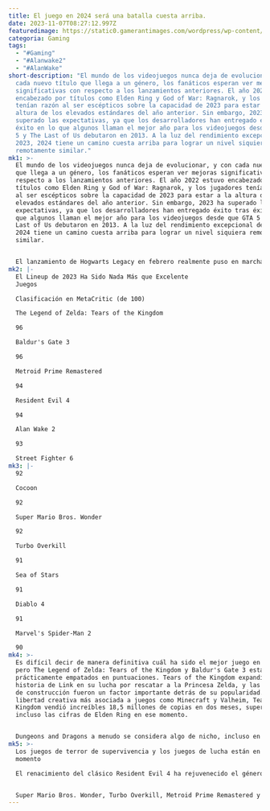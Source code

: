 ```yaml
---
title: El juego en 2024 será una batalla cuesta arriba.
date: 2023-11-07T08:27:12.997Z
featuredimage: https://static0.gamerantimages.com/wordpress/wp-content/uploads/2023/11/zelda_tears_of_the_kingdom_link_weapon_idea.jpg?q=50&fit=contain&w=1140&h=&dpr=1.5
categoria: Gaming
tags:
  - "#Gaming"
  - "#Alanwake2"
  - "#AlanWake"
short-description: "El mundo de los videojuegos nunca deja de evolucionar, y con
  cada nuevo título que llega a un género, los fanáticos esperan ver mejoras
  significativas con respecto a los lanzamientos anteriores. El año 2022 estuvo
  encabezado por títulos como Elden Ring y God of War: Ragnarok, y los jugadores
  tenían razón al ser escépticos sobre la capacidad de 2023 para estar a la
  altura de los elevados estándares del año anterior. Sin embargo, 2023 ha
  superado las expectativas, ya que los desarrolladores han entregado éxito tras
  éxito en lo que algunos llaman el mejor año para los videojuegos desde que GTA
  5 y The Last of Us debutaron en 2013. A la luz del rendimiento excepcional de
  2023, 2024 tiene un camino cuesta arriba para lograr un nivel siquiera
  remotamente similar."
mk1: >-
  El mundo de los videojuegos nunca deja de evolucionar, y con cada nuevo título
  que llega a un género, los fanáticos esperan ver mejoras significativas con
  respecto a los lanzamientos anteriores. El año 2022 estuvo encabezado por
  títulos como Elden Ring y God of War: Ragnarok, y los jugadores tenían razón
  al ser escépticos sobre la capacidad de 2023 para estar a la altura de los
  elevados estándares del año anterior. Sin embargo, 2023 ha superado las
  expectativas, ya que los desarrolladores han entregado éxito tras éxito en lo
  que algunos llaman el mejor año para los videojuegos desde que GTA 5 y The
  Last of Us debutaron en 2013. A la luz del rendimiento excepcional de 2023,
  2024 tiene un camino cuesta arriba para lograr un nivel siquiera remotamente
  similar.


  El lanzamiento de Hogwarts Legacy en febrero realmente puso en marcha el calendario de juegos de 2023, y desde que el título rompió récords de ventas en Steam en poco tiempo, el año no ha dejado de recibir una excelente recepción por parte de los fanáticos. Aunque hubo algunos juegos que no cumplieron con las expectativas previas al lanzamiento, como Redfall y Forspoken, la mayoría ha disfrutado de cierto grado de éxito. Hacer una selección de los juegos mejor clasificados en 2023 sería un desafío para los jugadores debido a la calidad de varias opciones que abarcan diversos géneros, desde la emotiva historia del protagonista de Final Fantasy 16 hasta la dinámica de tejido de redes de Marvel's Spider-Man 2. 2024 tiene algunos títulos de alto perfil como Tekken 8 ya en camino, pero el año tiene grandes expectativas después de la experiencia de juego expansiva de 2023.
mk2: |-
  El Lineup de 2023 Ha Sido Nada Más que Excelente
  Juegos

  Clasificación en MetaCritic (de 100)

  The Legend of Zelda: Tears of the Kingdom

  96

  Baldur's Gate 3

  96

  Metroid Prime Remastered

  94

  Resident Evil 4

  94

  Alan Wake 2

  93

  Street Fighter 6
mk3: |-
  92

  Cocoon

  92

  Super Mario Bros. Wonder

  92

  Turbo Overkill

  91

  Sea of Stars

  91

  Diablo 4

  91

  Marvel's Spider-Man 2

  90
mk4: >-
  Es difícil decir de manera definitiva cuál ha sido el mejor juego en 2023,
  pero The Legend of Zelda: Tears of the Kingdom y Baldur's Gate 3 están
  prácticamente empatados en puntuaciones. Tears of the Kingdom expandió la
  historia de Link en su lucha por rescatar a la Princesa Zelda, y las mecánicas
  de construcción fueron un factor importante detrás de su popularidad. Con una
  libertad creativa más asociada a juegos como Minecraft y Valheim, Tears of the
  Kingdom vendió increíbles 18,5 millones de copias en dos meses, superando
  incluso las cifras de Elden Ring en ese momento.


  Dungeons and Dragons a menudo se considera algo de nicho, incluso en su estado actual de popularidad, pero la adopción de las reglas de D&D 5e por parte de Baldur's Gate 3 rompió barreras y atrajo a una audiencia mucho más amplia que nunca. Gran parte de su éxito se debe a una extensa etapa de Acceso Anticipado, y BG3 brindó a los jugadores la posibilidad de especializarse al incluir asombrosas 46 subclases. Dado el éxito de BG3 y Tears of the Kingdom, muchos esperan que los títulos acumulen varias victorias en The Game Awards 2023 en diciembre.
mk5: >-
  Los juegos de terror de supervivencia y los juegos de lucha están en su mejor
  momento

  El renacimiento del clásico Resident Evil 4 ha rejuvenecido el género de terror de supervivencia en los últimos meses. Alan Wake 2 siguió a la par hacia finales de octubre, y el título ha recibido muchas alabanzas por su suspenso y factor sorpresa en el corto tiempo desde su lanzamiento. Además, el género de lucha ha experimentado un nuevo auge a través de Street Fighter 6 y las grotescas fatalidades de Mortal Kombat 1, aunque la serie de Capcom ha disfrutado de una mayor popularidad. Diablo 4 y Marvel's Spider-Man 2 fueron algunos de los títulos más esperados al comienzo del año, y cumplieron las expectativas de los fanáticos.


  Super Mario Bros. Wonder, Turbo Overkill, Metroid Prime Remastered y Sea of Stars completan la selección de los mejores juegos de 2023 desde el punto de vista estadístico. Juegos de alto perfil como Final Fantasy 16 y Hogwarts Legacy se notan notablemente ausentes de la selección principal, lo que habla de la calidad ofrecida este año. 2023 pasará a la historia como uno de los mejores años para los videojuegos, y el calendario de 2024 enfrenta un desafío cuesta arriba para superar o igualar la potencia de sus títulos.
---
```

